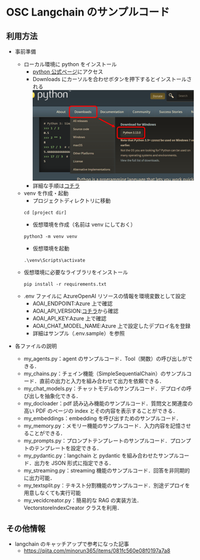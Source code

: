 # OSC Langchain のサンプルコード

## 利用方法

- 事前準備

  - ローカル環境に python をインストール
    - [python 公式ページ](https://www.python.org/)にアクセス
    - Downloads にカーソルを合わせボタンを押下するとインストールされる
      <img src="src/pythoninst.png" width="600">
    - 詳細な手順は[コチラ](https://sukkiri.jp/technologies/processors/python/python%E3%81%AE%E3%82%A4%E3%83%B3%E3%82%B9%E3%83%88%E3%83%BC%E3%83%AB%E6%96%B9%E6%B3%95windows%E7%B7%A8.html)
  - venv を作成・起動
    - プロジェクトディレクトリに移動
    ```
    cd [project dir]
    ```
    - 仮想環境を作成（名前は venv にしておく）
    ```
    python3 -m venv venv
    ```
    - 仮想環境を起動
    ```
    .\venv\Scripts\activate
    ```
  - 仮想環境に必要なライブラリをインストール
    ```
    pip install -r requirements.txt
    ```
  - .env ファイルに AzureOpenAI リソースの情報を環境変数として設定
    - AOAI_ENDPOINT:Azure 上で確認
    - AOAI_API_VERSION:[コチラ](https://learn.microsoft.com/ja-jp/azure/ai-services/openai/api-version-deprecation)から確認
    - AOAI_API_KEY:Azure 上で確認
    - AOAI_CHAT_MODEL_NAME:Azure 上で設定したデプロイ名を登録
    - 詳細はサンプル（.env.sample）を参照

- 各ファイルの説明
  - my_agents.py：agent のサンプルコード．Tool（関数）の呼び出しができる．
  - my_chains.py：チェイン機能（SimpleSequentialChain）のサンプルコード．直前の出力と入力を組み合わせて出力を依頼できる．
  - my_chat_models.py：チャットモデルのサンプルコード．デプロイの呼び出しを抽象化できる．
  - my_docloader：pdf 読み込み機能のサンプルコード．質問文と関連度の高い PDF のページの index とその内容を表示することができる．
  - my_embeddings：embedding を呼び出すためのサンプルコード．
  - my_memory.py：メモリー機能のサンプルコード．入力内容を記憶させることができる．
  - my_prompts.py：プロンプトテンプレートのサンプルコード．プロンプトのテンプレートを設定できる．
  - my_pydantic.py：langchain と pydantic を組み合わせたサンプルコード．出力を JSON 形式に指定できる．
  - my_streaming.py：streaming 機能のサンプルコード．回答を非同期的に出力可能．
  - my_textsplit.py：テキスト分割機能のサンプルコード．別途デプロイを用意しなくても実行可能
  - my_vecidcreator.py：簡易的な RAG の実装方法．VectorstoreIndexCreator クラスを利用．

## その他情報

- langchain のキャッチアップで参考になった記事
  - https://qiita.com/minorun365/items/081fc560e08f0197a7a8
